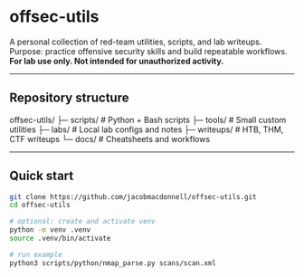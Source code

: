 # offsec-utils
A personal collection of red-team utilities, scripts, and lab writeups.  
Purpose: practice offensive security skills and build repeatable workflows.  
**For lab use only. Not intended for unauthorized activity.**

---

## Repository structure

offsec-utils/
├─ scripts/ # Python + Bash scripts
├─ tools/ # Small custom utilities
├─ labs/ # Local lab configs and notes
├─ writeups/ # HTB, THM, CTF writeups
└─ docs/ # Cheatsheets and workflows

---

## Quick start

```bash
git clone https://github.com/jacobmacdonnell/offsec-utils.git
cd offsec-utils

# optional: create and activate venv
python -m venv .venv
source .venv/bin/activate

# run example
python3 scripts/python/nmap_parse.py scans/scan.xml
